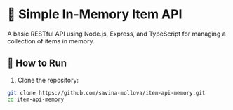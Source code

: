 # 🧠 Simple In-Memory Item API

A basic RESTful API using Node.js, Express, and TypeScript for managing a collection of items in memory.

## 🚀 How to Run

1. Clone the repository:

```bash
git clone https://github.com/savina-mollova/item-api-memory.git
cd item-api-memory
